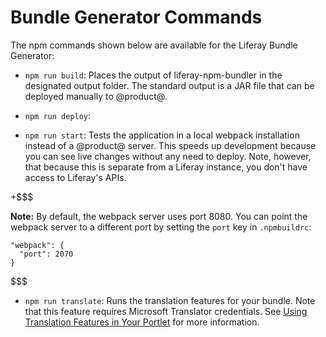 # Bundle Generator Commands [](id=bundle-generator-commands)

The npm commands shown below are available for the Liferay Bundle Generator:

- `npm run build`: Places the output of liferay-npm-bundler in the designated 
  output folder. The standard output is a JAR file that can be deployed manually 
  to @product@. 

- `npm run deploy`: 

- `npm run start`: Tests the application in a local webpack installation instead 
  of a @product@ server. This speeds up development because you can see live 
  changes without any need to deploy. Note, however, that because this is 
  separate from a Liferay instance, you don't have access to Liferay's APIs. 

+$$$

**Note:** By default, the webpack server uses port 8080. You can point the 
webpack server to a different port by setting the `port` key in `.npmbuildrc`:
 
    "webpack": {
      "port": 2070
    }

$$$

- `npm run translate`: Runs the translation features for your bundle. Note that 
  this feature requires Microsoft Translator credentials. See 
  [Using Translation Features in Your Portlet](/develop/tutorials/-/knowledge_base/7-1/using-translation-features-in-your-portlet) 
  for more information.
